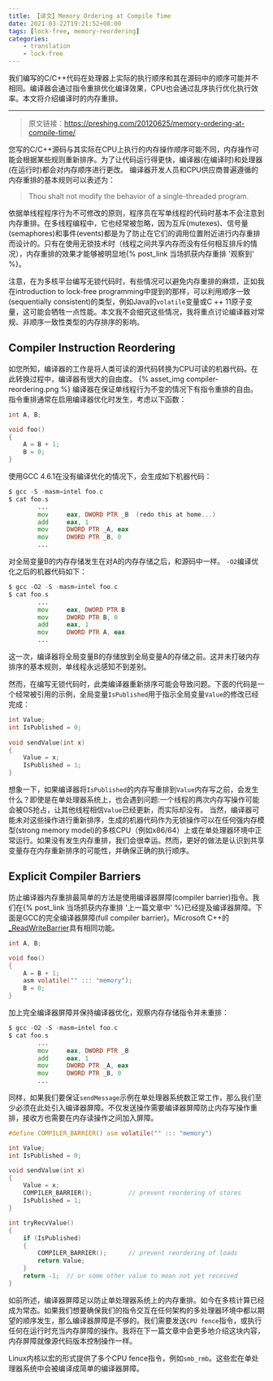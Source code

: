 ```yaml
---
title: 【译文】Memory Ordering at Compile Time
date: 2021-03-22T19:21:52+08:00
tags: [lock-free, memory-reordering]
categories:
    - translation
    - lock-free
---
```


我们编写的C/C++代码在处理器上实际的执行顺序和其在源码中的顺序可能并不相同。编译器会通过指令重排优化编译效果，CPU也会通过乱序执行优化执行效率。本文将介绍编译时的内存重排。

------

> 原文链接：https://preshing.com/20120625/memory-ordering-at-compile-time/

您写的C/C++源码与其实际在CPU上执行的内存操作顺序可能不同，内存操作可能会根据某些规则重新排序。为了让代码运行得更快，编译器(在编译时)和处理器(在运行时)都会对内存顺序进行更改。
编译器开发人员和CPU供应商普遍遵循的内存重排的基本规则可以表述为：
> Thou shalt not modify the behavior of a single-threaded program.

依据单线程程序行为不可修改的原则，程序员在写单线程的代码时基本不会注意到内存重排。在多线程编程中，它也经常被忽略，因为互斥(mutexes)、信号量(semaphores)和事件(events)都是为了防止在它们的调用位置附近进行内存重排而设计的。只有在使用无锁技术时（线程之间共享内存而没有任何相互排斥的情况），内存重排的效果才能够被明显地{% post_link 当场抓获内存重排 '观察到' %}。

注意，在为多核平台编写无锁代码时，有些情况可以避免内存重排的麻烦，正如我在introduction to lock-free programming中提到的那样，可以利用顺序一致(sequentially consistent)的类型，例如Java的`volatile`变量或C ++ 11原子变量，这可能会牺牲一点性能。本文我不会细究这些情况，我将重点讨论编译器对常规、非顺序一致性类型的内存排序的影响。

## Compiler Instruction Reordering
如您所知，编译器的工作是将人类可读的源代码转换为CPU可读的机器代码。在此转换过程中，编译器有很大的自由度。
{% asset_img compiler-reordering.png %}
编译器在保证单线程行为不变的情况下有指令重排的自由。指令重排通常在启用编译器优化时发生，考虑以下函数：
```c
int A, B;

void foo()
{
    A = B + 1;
    B = 0;
}
```
使用GCC 4.6.1在没有编译优化的情况下，会生成如下机器代码：
```asm
$ gcc -S -masm=intel foo.c
$ cat foo.s
        ...
        mov     eax, DWORD PTR _B  (redo this at home...)
        add     eax, 1
        mov     DWORD PTR _A, eax
        mov     DWORD PTR _B, 0
        ...
```
对全局变量B的内存存储发生在对A的内存存储之后，和源码中一样。
`-O2`编译优化之后的机器代码如下：
```asm
$ gcc -O2 -S -masm=intel foo.c
$ cat foo.s
        ...
        mov     eax, DWORD PTR B
        mov     DWORD PTR B, 0
        add     eax, 1
        mov     DWORD PTR A, eax
        ...
```
这一次，编译器将全局变量B的存储放到全局变量A的存储之前。这并未打破内存排序的基本规则，单线程永远感知不到差别。

然而，在编写无锁代码时，此类编译器重新排序可能会导致问题。下面的代码是一个经常被引用的示例，全局变量`IsPublished`用于指示全局变量`Value`的修改已经完成：
```c
int Value;
int IsPublished = 0;
 
void sendValue(int x)
{
    Value = x;
    IsPublished = 1;
}
```
想象一下，如果编译器将`IsPublished`的内存写重排到`Value`内存写之前，会发生什么？即使是在单处理器系统上，也会遇到问题:一个线程的两次内存写操作可能会被OS抢占，让其他线程相信`Value`已经更新，而实际却没有。
当然，编译器可能未对这些操作进行重新排序，生成的机器代码作为无锁操作可以在任何强内存模型(strong memory model)的多核CPU（例如x86/64）上或在单处理器环境中正常运行。如果没有发生内存重排，我们会很幸运。然而，更好的做法是认识到共享变量存在内存重新排序的可能性，并确保正确的执行顺序。

## Explicit Compiler Barriers
防止编译器内存重排最简单的方法是使用编译器屏障(compiler barrier)指令。我们在{% post_link 当场抓获内存重排 '上一篇文章中' %}已经提及编译器屏障。下面是GCC的完全编译器屏障(full compiler barrier)。Microsoft C++的[_ReadWriteBarrier](https://docs.microsoft.com/en-us/cpp/intrinsics/readwritebarrier?redirectedfrom=MSDN&view=msvc-160)具有相同功能。
```c
int A, B;

void foo()
{
    A = B + 1;
    asm volatile("" ::: "memory");
    B = 0;
}
```
加上完全编译器屏障并保持编译器优化，观察内存存储指令并未重排：
```asm
$ gcc -O2 -S -masm=intel foo.c
$ cat foo.s
        ...
        mov     eax, DWORD PTR _B
        add     eax, 1
        mov     DWORD PTR _A, eax
        mov     DWORD PTR _B, 0
        ...
```
同样，如果我们要保证`sendMessage`示例在单处理器系统数正常工作，那么我们至少必须在此处引入编译器屏障。不仅发送操作需要编译器屏障防止内存写操作重排，接收方也需要在内存读操作之间加入屏障。
```c
#define COMPILER_BARRIER() asm volatile("" ::: "memory")

int Value;
int IsPublished = 0;

void sendValue(int x)
{
    Value = x;
    COMPILER_BARRIER();          // prevent reordering of stores
    IsPublished = 1;
}

int tryRecvValue()
{
    if (IsPublished)
    {
        COMPILER_BARRIER();      // prevent reordering of loads
        return Value;
    }
    return -1;  // or some other value to mean not yet received
}
```
如前所述，编译器屏障足以防止单处理器系统上的内存重排。如今在多核计算已经成为常态。如果我们想要确保我们的指令交互在任何架构的多处理器环境中都以期望的顺序发生，那么编译器屏障是不够的。我们需要发送`CPU fence`指令，或执行任何在运行时充当内存屏障的操作。我将在下一篇文章中会更多地介绍这块内容，内存屏障就像源代码版本控制操作一样。

Linux内核以宏的形式提供了多个CPU fence指令，例如`smb_rmb`。这些宏在单处理器系统中会被编译成简单的编译器屏障。